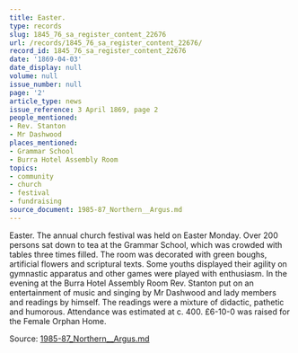 ```yaml
---
title: Easter.
type: records
slug: 1845_76_sa_register_content_22676
url: /records/1845_76_sa_register_content_22676/
record_id: 1845_76_sa_register_content_22676
date: '1869-04-03'
date_display: null
volume: null
issue_number: null
page: '2'
article_type: news
issue_reference: 3 April 1869, page 2
people_mentioned:
- Rev. Stanton
- Mr Dashwood
places_mentioned:
- Grammar School
- Burra Hotel Assembly Room
topics:
- community
- church
- festival
- fundraising
source_document: 1985-87_Northern__Argus.md
---
```


Easter.  The annual church festival was held on Easter Monday.  Over 200 persons sat down to tea at the Grammar School, which was crowded with tables three times filled.  The room was decorated with green boughs, artificial flowers and scriptural texts.  Some youths displayed their agility on gymnastic apparatus and other games were played with enthusiasm.  In the evening at the Burra Hotel Assembly Room Rev. Stanton put on an entertainment of music and singing by Mr Dashwood and lady members and readings by himself.  The readings were a mixture of didactic, pathetic and humorous.  Attendance was estimated at c. 400.  £6-10-0 was raised for the Female Orphan Home.

Source: [1985-87_Northern__Argus.md](/downloads/markdown/1985-87_Northern__Argus.md)

